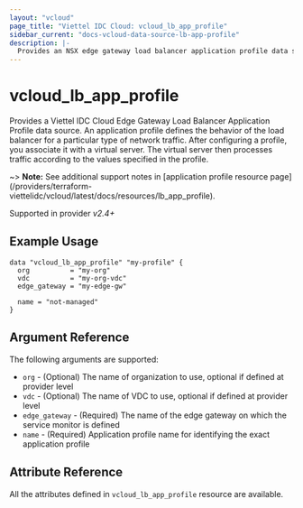 ```yaml
---
layout: "vcloud"
page_title: "Viettel IDC Cloud: vcloud_lb_app_profile"
sidebar_current: "docs-vcloud-data-source-lb-app-profile"
description: |-
  Provides an NSX edge gateway load balancer application profile data source.
---
```


# vcloud\_lb\_app\_profile

Provides a Viettel IDC Cloud Edge Gateway Load Balancer Application Profile data source. An
application profile defines the behavior of the load balancer for a particular type of network
traffic. After configuring a profile, you associate it with a virtual server. The virtual server
then processes traffic according to the values specified in the profile.

~> **Note:** See additional support notes in [application profile resource page]
(/providers/terraform-viettelidc/vcloud/latest/docs/resources/lb_app_profile).

Supported in provider *v2.4+*

## Example Usage

```hcl
data "vcloud_lb_app_profile" "my-profile" {
  org          = "my-org"
  vdc          = "my-org-vdc"
  edge_gateway = "my-edge-gw"

  name = "not-managed"
}
```

## Argument Reference

The following arguments are supported:

* `org` - (Optional) The name of organization to use, optional if defined at provider level
* `vdc` - (Optional) The name of VDC to use, optional if defined at provider level
* `edge_gateway` - (Required) The name of the edge gateway on which the service monitor is defined
* `name` - (Required) Application profile name for identifying the exact application profile

## Attribute Reference

All the attributes defined in `vcloud_lb_app_profile` resource are available.
